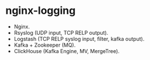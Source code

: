 # nginx-logging

- Nginx.
- Rsyslog (UDP input, TCP RELP output).
- Logstash (TCP RELP syslog input, filter, kafka output).
- Kafka + Zookeeper (MQ).
- ClickHouse (Kafka Engine, MV, MergeTree).
